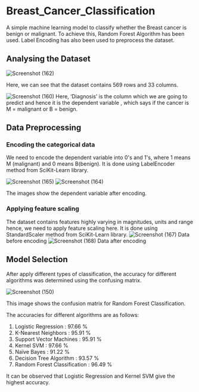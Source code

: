 # Breast_Cancer_Classification
A simple machine learning model to classify whether the Breast cancer is benign or malignant. To achieve this, Random Forest Algorithm has been used. Label Encoding has also been used to preprocess the dataset.

## Analysing the Dataset

![Screenshot (162)](https://user-images.githubusercontent.com/44607923/68864268-ddcb8900-0716-11ea-8c32-8e172ca9fed5.png)

Here, we can see that the dataset contains  569 rows and 33 columns.

![Screenshot (160)](https://user-images.githubusercontent.com/44607923/68864485-3b5fd580-0717-11ea-92e3-6a76fa4c3c60.png)
Here, ‘Diagnosis’ is the column which we are going to predict and hence it is the dependent variable , which says if the cancer is M = malignant or B = benign. 

## Data Preprocessing
### Encoding the categorical data
We need to encode the dependent variable into 0's and 1's, where 1 means M (malignant) and 0 means B(benign). It is done using LabelEncoder method from SciKit-Learn library.

![Screenshot (165)](https://user-images.githubusercontent.com/44607923/68865939-a27e8980-0719-11ea-9717-b3d1e5a1e650.png)  ![Screenshot (164)](https://user-images.githubusercontent.com/44607923/68865951-a7433d80-0719-11ea-80aa-acf833e6209e.png)
 
 The images show the dependent variable after encoding.
 
 ### Applying feature scaling
The dataset contains features highly varying in magnitudes, units and range hence, we need to apply feature scaling here. It is done using  StandardScaler method from SciKit-Learn library.
![Screenshot (167)](https://user-images.githubusercontent.com/44607923/68866955-2e44e580-071b-11ea-91d2-e7a35dc3ece5.png)
Data before encoding
![Screenshot (168)](https://user-images.githubusercontent.com/44607923/68867134-57fe0c80-071b-11ea-8069-c259b7605cc9.png)
Data after encoding

## Model Selection
After apply different types of classification, the accuracy for different algorithms was determined using the confusing matrix.

![Screenshot (150)](https://user-images.githubusercontent.com/44607923/68867843-7e707780-071c-11ea-84bc-032fb956bb03.png)

This image shows the confusion matrix for Random Forest Classification.

The accuracies for different algorithms are as follows:
1. Logistic Regression : 97.66 %
2. K-Nearest Neighbors : 95.91 % 
3. Support Vector Machines : 95.91 %
4. Kernel SVM : 97.66 %
5. Naïve Bayes : 91.22 %
6. Decision Tree Algorithm : 93.57 %
7. Random Forest Classification : 96.49 %

It can be observed that Logistic Regression and Kernel SVM give the highest accuracy.

